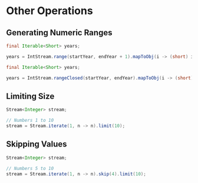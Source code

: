 # Other Operations

## Generating Numeric Ranges

```java
final Iterable<Short> years;

years = IntStream.range(startYear, endYear + 1).mapToObj(i -> (short) i).collect(Collectors.toList());
```

```java
final Iterable<Short> years;

years = IntStream.rangeClosed(startYear, endYear).mapToObj(i -> (short) i).collect(Collectors.toList());
```

## Limiting Size

```java
Stream<Integer> stream;

// Numbers 1 to 10
stream = Stream.iterate(1, n -> n).limit(10);
```

## Skipping Values

```java
Stream<Integer> stream;

// Numbers 5 to 10
stream = Stream.iterate(1, n -> n).skip(4).limit(10);
```



